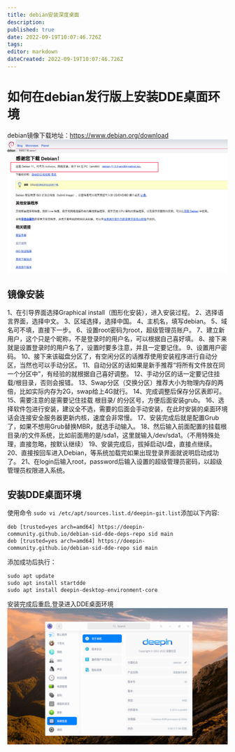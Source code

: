 ```yaml
---
title: debian安装深度桌面
description: 
published: true
date: 2022-09-19T10:07:46.726Z
tags: 
editor: markdown
dateCreated: 2022-09-19T10:07:46.726Z
---
```


# 如何在debian发行版上安装DDE桌面环境
debian镜像下载地址：https://www.debian.org/download
![2022-9-19_41312.png](/2022-9-19_41312.png)
## 镜像安装
1、在引导界面选择Graphical install（图形化安装），进入安装过程。
2、选择语言界面，选择中文。
3、区域选择，选择中国。
4、主机名，填写debian。
5、域名可不填，直接下一步。
6、设置root密码为root，超级管理员账户。
7、建立新用户，这个只是个昵称，不是登录时的用户名，可以根据自己喜好填。
8、接下来就是设置登录时的用户名了，设置时要多注意，并且一定要记住。
9、设置用户密码。
10、接下来该磁盘分区了，有空闲分区的话推荐使用安装程序进行自动分区，当然也可以手动分区。
11、自动分区的话如果是新手推荐“将所有文件放在同一个分区中”，有经验的就根据自己喜好调整。
12、手动分区的话一定要记住挂载/根目录，否则会报错。
13、Swap分区（交换分区）推荐大小为物理内存的两倍，比如实际内存为2G，swap给上4G就行。
14、完成调整后保存分区表即可。
15、需要注意的是需要记住挂载 根目录/ 的分区号，方便后面安装grub。
16、选择软件包进行安装，建议全不选，需要的后面会手动安装，在此时安装的桌面环境话会连接安全服务器更新内核，速度会非常慢。
17、安装完成后就是配置Grub了，如果不想用Grub替换MBR，就选手动输入。
18、然后输入前面配置的挂载根目录/的文件系统，比如前面用的是/sda1，这里就输入/dev/sda1。（不用特殊处理，直接忽略，按默认继续）
19、安装完成后，拔掉启动U盘，直接点继续。
20、直接按回车进入Debian，等系统加载完如果出现登录界面就说明启动成功了。
21、在login后输入root，password后输入设置的超级管理员密码，以超级管理员权限进入系统。

## 安装DDE桌面环境
使用命令 ```sudo vi /etc/apt/sources.list.d/deepin-git.list```添加以下内容:
```
deb [trusted=yes arch=amd64] https://deepin-community.github.io/debian-sid-dde-deps-repo sid main
deb [trusted=yes arch=amd64] https://deepin-community.github.io/debian-sid-dde-repo sid main
```
添加成功后执行：
``` 
sudo apt update
sudo apt install startdde
sudo apt install deepin-desktop-environment-core
```
安装完成后重启,登录进入DDE桌面环境
![截图_选择区域_20220919180706.png](/截图_选择区域_20220919180706.png)
